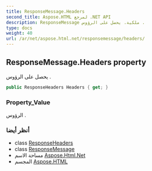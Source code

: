 ```yaml
---
title: ResponseMessage.Headers
second_title: Aspose.HTML لمرجع .NET API
description: ResponseMessage ملكية. يحصل على الرؤوس .
type: docs
weight: 40
url: /ar/net/aspose.html.net/responsemessage/headers/
---
```

## ResponseMessage.Headers property

يحصل على الرؤوس .

```csharp
public ResponseHeaders Headers { get; }
```

### Property_Value

الرؤوس .

### أنظر أيضا

* class [ResponseHeaders](../../responseheaders/)
* class [ResponseMessage](../)
* مساحة الاسم [Aspose.Html.Net](../../responsemessage/)
* المجسم [Aspose.HTML](../../../)



